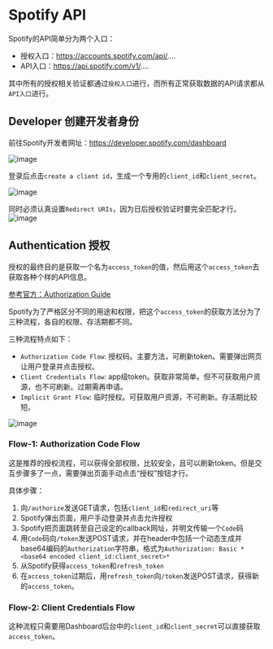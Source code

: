 # Spotify API

Spotify的API简单分为两个入口：
- 授权入口：https://accounts.spotify.com/api/....
- API入口：https://api.spotify.com/v1/....

其中所有的授权相关验证都通过`授权入口`进行，而所有正常获取数据的API请求都从`API入口`进行。

## Developer 创建开发者身份

前往Spotify开发者网址：https://developer.spotify.com/dashboard

![image](https://user-images.githubusercontent.com/14041622/49656491-7625ac00-fa78-11e8-8366-0ce2116ca5c7.png)

登录后点击`create a client id`，生成一个专用的`client_id`和`client_secret`。


![image](https://user-images.githubusercontent.com/14041622/49656450-5a220a80-fa78-11e8-9ac7-2bee6e00b55f.png)


同时必须认真设置`Redirect URIs`，因为日后授权验证时要完全匹配才行。
![image](https://user-images.githubusercontent.com/14041622/49656428-4bd3ee80-fa78-11e8-8b0f-2d53869230a9.png)



## Authentication 授权

授权的最终目的是获取一个名为`access_token`的值，然后用这个`access_token`去获取各种个样的API信息。

[参考官方：Authorization Guide](https://developer.spotify.com/documentation/general/guides/authorization-guide/)

Spotify为了严格区分不同的用途和权限，把这个`access_token`的获取方法分为了三种流程，各自的权限、存活期都不同。

三种流程特点如下：
- `Authorization Code Flow`: 授权码。主要方法，可刷新token。需要弹出网页让用户登录并点击授权。
- `Client Credentials Flow`: app级token。获取非常简单。但不可获取用户资源，也不可刷新。过期需再申请。
- `Implicit Grant Flow`: 临时授权。可获取用户资源，不可刷新。存活期比较短。

![image](https://user-images.githubusercontent.com/14041622/49655129-b420d100-fa74-11e8-9606-5b7086137ca1.png)

### Flow-1: Authorization Code Flow

这是推荐的授权流程，可以获得全部权限，比较安全，且可以刷新token。但是交互步骤多了一点，需要弹出页面手动点击“授权”按钮才行。

具体步骤：
1. 向`/authorize`发送GET请求，包括`client_id`和`redirect_uri`等
2. Spotify弹出页面，用户手动登录并点击允许授权
3. Spotify把页面跳转至自己设定的callback网址，并明文传输一个`Code`码
4. 用`Code`码向`/token`发送POST请求，并在header中包括一个动态生成并base64编码的`Authorization`字符串，格式为`Authorization: Basic *<base64 encoded client_id:client_secret>*`
5. 从Spotify获得`access_token`和`refresh_token`
6. 在`access_token`过期后，用`refresh_token`向`/token`发送POST请求，获得新的`access_token`。


### Flow-2: Client Credentials Flow

这种流程只需要用Dashboard后台中的`client_id`和`client_secret`可以直接获取`access_token`。
